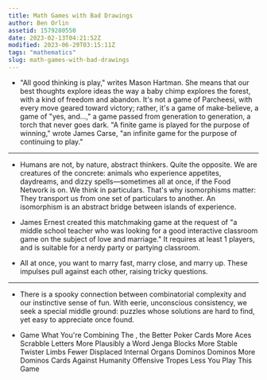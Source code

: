```yaml
---
title: Math Games with Bad Drawings
author: Ben Orlin
assetid: 1579280550
date: 2023-02-13T04:21:52Z
modified: 2023-06-29T03:15:11Z
tags: "mathematics"
slug: math-games-with-bad-drawings
---
```


*  "All good thinking is play," writes Mason Hartman. She means that our best thoughts explore ideas the way a baby chimp explores the forest, with a kind of freedom and abandon. It's not a game of Parcheesi, with every move geared toward victory; rather, it's a game of make-believe, a game of "yes, and…," a game passed from generation to generation, a torch that never goes dark. "A finite game is played for the purpose of winning," wrote James Carse, "an infinite game for the purpose of continuing to play."

---

*  Humans are not, by nature, abstract thinkers. Quite the opposite. We are creatures of the concrete: animals who experience appetites, daydreams, and dizzy spells—sometimes all at once, if the Food Network is on. We think in particulars. That's why isomorphisms matter: They transport us from one set of particulars to another. An isomorphism is an abstract bridge between islands of experience.

*  James Ernest created this matchmaking game at the request of "a middle school teacher who was looking for a good interactive classroom game on the subject of love and marriage." It requires at least 1 players, and is suitable for a nerdy party or partying classroom.

*  All at once, you want to marry fast, marry close, and marry up. These impulses pull against each other, raising tricky questions. 

---

*  There is a spooky connection between combinatorial complexity and our instinctive sense of fun. With eerie, unconscious consistency, we seek a special middle ground: puzzles whose solutions are hard to find, yet easy to appreciate once found.

*  Game
   What You're Combining
   The , the Better Poker
   Cards
   More Aces Scrabble
   Letters
   More Plausibly a Word Jenga
   Blocks
   More Stable Twister
   Limbs
   Fewer Displaced Internal Organs Dominos
   Dominos
   More Dominos Cards Against Humanity
   Offensive Tropes
   Less You Play This Game

